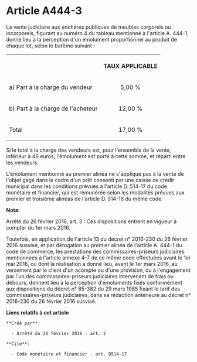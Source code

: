 # Article A444-3

La vente judiciaire aux enchères publiques de meubles corporels ou incorporels, figurant au numéro 4 du tableau mentionné à
l'article A. 444-1, donne lieu à la perception d'un émolument proportionnel au produit de chaque lot, selon le barème
suivant : 

<table>
  <tbody>
    <tr>
      <th>
      </th><th>

TAUX APPLICABLE 

</th>
    </tr>
    <tr>
      <td valign="middle">

a) Part à la charge du vendeur 

</td>
      <td valign="middle" align="center">

5,00 % 

</td>
    </tr>
    <tr>
      <td valign="middle">

b) Part à la charge de l'acheteur 

</td>
      <td align="center" valign="middle">

12,00 % 

</td>
    </tr>
    <tr>
      <td valign="middle">

Total 

</td>
      <td valign="middle" align="center">

17,00 % 

</td>
    </tr>
  </tbody>
</table>

Si le total à la charge des vendeurs est, pour l'ensemble de la vente, inférieur à 46 euros, l'émolument est porté à cette
somme, et réparti entre les vendeurs. 

L'émolument mentionné au premier alinéa ne s'applique pas à la vente de l'objet gagé dans le cadre d'un prêt consenti par une
caisse de crédit municipal dans les conditions prévues à l'article D. 514-17 du code monétaire et financier, qui est
rémunérée selon les modalités prévues aux premier et troisième alinéas de l'article D. 514-18 du même code.

**Nota:**

Arrêté du 26 février 2016, art. 3 : Ces dispositions entrent en vigueur à compter du 1er mars 2016.

Toutefois, en application de l'article 13 du décret n° 2016-230 du 26 février 2016 susvisé, et par dérogation au premier
alinéa de l'article A. 444-1 du code de commerce, les prestations des commissaires-priseurs judiciaires mentionnées à
l'article annexe 4-7 de ce même code effectuées avant le 1er mai 2016, ou dont la réalisation a donné lieu, avant le 1er mars
2016, au versement par le client d'un acompte ou d'une provision, ou à l'engagement par l'un des commissaires-priseurs
judiciaires intervenant de frais ou débours, donnent lieu à la perception d'émoluments fixés conformément aux dispositions du
décret n° 85-382 du 29 mars 1985 fixant le tarif des commissaires-priseurs judiciaires, dans sa rédaction antérieure au
décret n° 2016-230 du 26 février 2016 susvisé.

**Liens relatifs à cet article**

	**Créé par**:

	  - Arrêté du 26 février 2016 - art. 2

	**Cite**:

	  - Code monétaire et financier - art. D514-17

